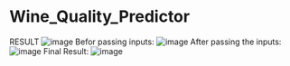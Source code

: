 # Wine_Quality_Predictor
RESULT
![image](https://user-images.githubusercontent.com/93418572/161686837-ca8276ce-1727-4e15-a669-ba9f41d75cad.png)
Befor passing inputs:
![image](https://user-images.githubusercontent.com/93418572/161686927-9e90ed4a-2253-4a1d-a4f4-c3e37d377985.png)
After passing the inputs:
![image](https://user-images.githubusercontent.com/93418572/161687019-c52d8c86-ce79-4d26-ac7c-283b8932572b.png)
Final Result:
![image](https://user-images.githubusercontent.com/93418572/161687077-5e178857-0c13-4413-91c9-824ebe2a5d09.png)
